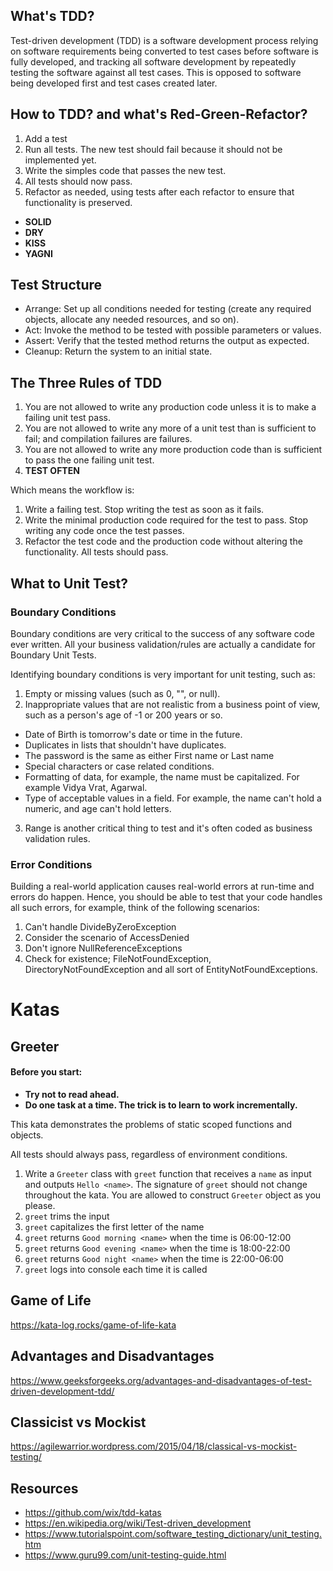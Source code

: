 ## What's TDD?
Test-driven development (TDD) is a software development process relying on software requirements being converted to test cases before software is fully developed, and tracking all software development by repeatedly testing the software against all test cases. This is opposed to software being developed first and test cases created later. 

## How to TDD? and what's Red-Green-Refactor?
1. Add a test
2. Run all tests. The new test should fail because it should not be implemented yet.
3. Write the simples code that passes the new test.
4. All tests should now pass.
5. Refactor as needed, using tests after each refactor to ensure that functionality is preserved.
* **SOLID**
* **DRY**
* **KISS**
* **YAGNI**

## Test Structure
* Arrange: Set up all conditions needed for testing (create any required objects, allocate any needed resources, and so on).
* Act: Invoke the method to be tested with possible parameters or values.
* Assert: Verify that the tested method returns the output as expected.
* Cleanup: Return the system to an initial state.

## The Three Rules of TDD

1. You are not allowed to write any production code unless it is to make a failing unit test pass.
2. You are not allowed to write any more of a unit test than is sufficient to fail; and compilation failures are failures.
3. You are not allowed to write any more production code than is sufficient to pass the one failing unit test.
4. **TEST OFTEN**

Which means the workflow is:

1. Write a failing test. Stop writing the test as soon as it fails.
2. Write the minimal production code required for the test to pass. Stop writing any code once the test passes.
3. Refactor the test code and the production code without altering the functionality. All tests should pass.

## What to Unit Test?

### **Boundary Conditions**
Boundary conditions are very critical to the success of any software code ever written. All your business validation/rules are actually a candidate for Boundary Unit Tests.

Identifying boundary conditions is very important for unit testing, such as:
1. Empty or missing values (such as 0, "", or null).
2. Inappropriate values that are not realistic from a business point of view, such as a person's age of -1 or 200 years or so.
* Date of Birth is tomorrow's date or time in the future.
* Duplicates in lists that shouldn't have duplicates.
* The password is the same as either First name or Last name
* Special characters or case related conditions.
* Formatting of data, for example, the name must be capitalized. For example Vidya Vrat, Agarwal.
* Type of acceptable values in a field. For example, the name can't hold a numeric, and age can't hold letters.
3. Range is another critical thing to test and it's often coded as business validation rules.

### **Error Conditions**
Building a real-world application causes real-world errors at run-time and errors do happen. Hence, you should be able to test that your code handles all such errors, for example, think of the following scenarios:

1. Can't handle DivideByZeroException
2. Consider the scenario of AccessDenied
3. Don't ignore NullReferenceExceptions
4. Check for existence; FileNotFoundException, DirectoryNotFoundException and all sort of EntityNotFoundExceptions.

# Katas

## Greeter

#### Before you start:
* **Try not to read ahead.**
* **Do one task at a time. The trick is to learn to work incrementally.**

This kata demonstrates the problems of static scoped functions and objects.

All tests should always pass, regardless of environment conditions.

1. Write a `Greeter` class with `greet` function that receives a `name` as input and outputs `Hello <name>`. The signature of `greet` should not change throughout the kata. You are allowed to construct `Greeter` object as you please.
2. `greet` trims the input
3. `greet` capitalizes the first letter of the name
4. `greet` returns `Good morning <name>` when the time is 06:00-12:00
5. `greet` returns `Good evening <name>` when the time is 18:00-22:00
6. `greet` returns `Good night <name>` when the time is 22:00-06:00
7. `greet` logs into console each time it is called

## Game of Life

https://kata-log.rocks/game-of-life-kata

## Advantages and Disadvantages

https://www.geeksforgeeks.org/advantages-and-disadvantages-of-test-driven-development-tdd/

## Classicist vs Mockist

https://agilewarrior.wordpress.com/2015/04/18/classical-vs-mockist-testing/

## Resources
* https://github.com/wix/tdd-katas
* https://en.wikipedia.org/wiki/Test-driven_development
* https://www.tutorialspoint.com/software_testing_dictionary/unit_testing.htm
* https://www.guru99.com/unit-testing-guide.html

